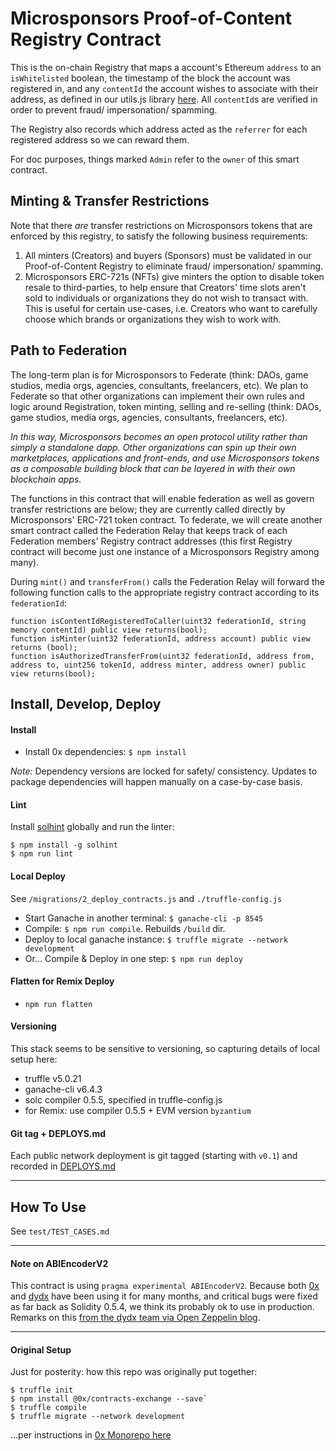# Microsponsors Proof-of-Content Registry Contract

This is the on-chain Registry that maps a account's Ethereum `address` to an `isWhitelisted` boolean, the timestamp of the block the account was registered in, and any `contentId` the account wishes to associate with their address, as defined in our utils.js library [here](https://github.com/microsponsors/utils.js#contentid). All `contentId`s are verified in order to prevent fraud/ impersonation/ spamming.

The Registry also records which address acted as the `referrer` for each registered address so we can reward them.

For doc purposes, things marked `Admin` refer to the `owner` of this smart contract.

## Minting & Transfer Restrictions
Note that there *are* transfer restrictions on Microsponsors tokens that are enforced by this registry, to satisfy the following business requirements:

1. All minters (Creators) and buyers (Sponsors) must be validated in our Proof-of-Content Registry to eliminate fraud/ impersonation/ spamming.
2. Microsponsors ERC-721s (NFTs) give minters the option to disable token resale to third-parties, to help ensure that Creators' time slots aren't sold to individuals or organizations they do not wish to transact with. This is useful for certain use-cases, i.e. Creators who want to carefully choose which brands or organizations they wish to work with.

## Path to Federation
The long-term plan is for Microsponsors to Federate (think: DAOs, game studios, media orgs, agencies, consultants, freelancers, etc). We plan to Federate so that other organizations can implement their own rules and logic around Registration, token minting, selling and re-selling (think: DAOs, game studios, media orgs, agencies, consultants, freelancers, etc).

_In this way, Microsponsors becomes an open protocol utility rather than simply a standalone dapp. Other organizations can spin up their own marketplaces, applications and front-ends, and use Microsponsors tokens as a composable building block that can be layered in with their own blockchain apps._

The functions in this contract that will enable federation as well as govern transfer restrictions are below; they are currently called directly by Microsponsors' ERC-721 token contract. To federate, we will create another smart contract called the Federation Relay that keeps track of each Federation members' Registry contract addresses (this first Registry contract will become just one instance of a Microsponsors Registry among many).

During `mint()` and `transferFrom()` calls the Federation Relay will forward the following function calls to the appropriate registry contract according to its `federationId`:

```
function isContentIdRegisteredToCaller(uint32 federationId, string memory contentId) public view returns(bool);
function isMinter(uint32 federationId, address account) public view returns (bool);
function isAuthorizedTransferFrom(uint32 federationId, address from, address to, uint256 tokenId, address minter, address owner) public view returns(bool);

```

## Install, Develop, Deploy

#### Install
* Install 0x dependencies: `$ npm install`

_Note:_ Dependency versions are locked for safety/ consistency. Updates to package dependencies will happen manually on a case-by-case basis.

#### Lint
Install [solhint](https://www.npmjs.com/package/solhint) globally and run the linter:
```
$ npm install -g solhint
$ npm run lint
```

#### Local Deploy
See `/migrations/2_deploy_contracts.js` and `./truffle-config.js`

* Start Ganache in another terminal: `$ ganache-cli -p 8545`
* Compile: `$ npm run compile`. Rebuilds `/build` dir.
* Deploy to local ganache instance: `$ truffle migrate --network development `
* Or... Compile & Deploy in one step: `$ npm run deploy`

#### Flatten for Remix Deploy
* `npm run flatten`

#### Versioning
This stack seems to be sensitive to versioning, so capturing details of local setup here:

* truffle v5.0.21
* ganache-cli v6.4.3
* solc compiler 0.5.5, specified in truffle-config.js
* for Remix: use compiler 0.5.5 + EVM version `byzantium`

#### Git tag + DEPLOYS.md
Each public network deployment is git tagged (starting with `v0.1`) and recorded in [DEPLOYS.md](DEPLOYS.md)

---

## How To Use
See `test/TEST_CASES.md`

---

#### Note on ABIEncoderV2
This contract is using `pragma experimental ABIEncoderV2`. Because both [0x](https://0x.org) and [dydx](https://dydx.exchange/) have been using it for many months, and critical bugs were fixed as far back as Solidity 0.5.4, we think its probably ok to use in production. Remarks on this [from the dydx team via Open Zeppelin blog](https://blog.openzeppelin.com/solo-margin-protocol-audit-30ac2aaf6b10/).

---

#### Original Setup
Just for posterity: how this repo was originally put together:
```
$ truffle init
$ npm install @0x/contracts-exchange --save`
$ truffle compile
$ truffle migrate --network development
```
...per instructions in [0x Monorepo here](https://github.com/0xProject/0x-monorepo/tree/development/contracts/exchange)




